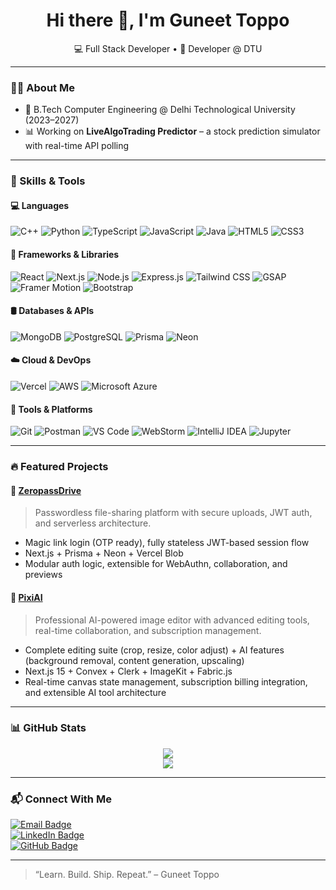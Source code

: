<!-- GitHub Profile README | Guneet Toppo -->

<h1 align="center">Hi there 👋, I'm Guneet Toppo</h1>
<p align="center">
  💻 Full Stack Developer  • 🚀 Developer @ DTU
</p>

---

### 👨‍🎓 About Me

- 🏫 B.Tech Computer Engineering @ Delhi Technological University (2023–2027)
- 📊 Working on **LiveAlgoTrading Predictor** – a stock prediction simulator with real-time API polling

---

### 🧰 Skills & Tools

#### 💻 Languages
![C++](https://img.shields.io/badge/C++-00599C?style=flat&logo=c%2b%2b&logoColor=white)
![Python](https://img.shields.io/badge/Python-3776AB?style=flat&logo=python&logoColor=white)
![TypeScript](https://img.shields.io/badge/TypeScript-3178C6?style=flat&logo=typescript&logoColor=white)
![JavaScript](https://img.shields.io/badge/JavaScript-F7DF1E?style=flat&logo=javascript&logoColor=black)
![Java](https://img.shields.io/badge/Java-007396?style=flat&logo=java&logoColor=white)
![HTML5](https://img.shields.io/badge/HTML5-E34F26?style=flat&logo=html5&logoColor=white)
![CSS3](https://img.shields.io/badge/CSS3-1572B6?style=flat&logo=css3&logoColor=white)

#### 🧩 Frameworks & Libraries
![React](https://img.shields.io/badge/React-61DAFB?style=flat&logo=react&logoColor=black)
![Next.js](https://img.shields.io/badge/Next.js-000000?style=flat&logo=nextdotjs)
![Node.js](https://img.shields.io/badge/Node.js-339933?style=flat&logo=nodedotjs&logoColor=white)
![Express.js](https://img.shields.io/badge/Express.js-000000?style=flat&logo=express&logoColor=white)
![Tailwind CSS](https://img.shields.io/badge/TailwindCSS-38B2AC?style=flat&logo=tailwind-css&logoColor=white)
![GSAP](https://img.shields.io/badge/GSAP-88CE02?style=flat&logo=greensock&logoColor=black)
![Framer Motion](https://img.shields.io/badge/Framer_Motion-0055FF?style=flat&logo=framer&logoColor=white)
![Bootstrap](https://img.shields.io/badge/Bootstrap-563D7C?style=flat&logo=bootstrap&logoColor=white)

#### 🛢️ Databases & APIs
![MongoDB](https://img.shields.io/badge/MongoDB-4EA94B?style=flat&logo=mongodb&logoColor=white)
![PostgreSQL](https://img.shields.io/badge/PostgreSQL-4169E1?style=flat&logo=postgresql&logoColor=white)
![Prisma](https://img.shields.io/badge/Prisma-2D3748?style=flat&logo=prisma)
![Neon](https://img.shields.io/badge/Neon-00FFFF?style=flat&logo=data:image/svg+xml;base64,...)

#### ☁️ Cloud & DevOps
![Vercel](https://img.shields.io/badge/Vercel-000?style=flat&logo=vercel)
![AWS](https://img.shields.io/badge/AWS-232F3E?style=flat&logo=amazonaws)
![Microsoft Azure](https://img.shields.io/badge/Azure-0078D4?style=flat&logo=microsoftazure)

#### 🧪 Tools & Platforms
![Git](https://img.shields.io/badge/Git-F05032?style=flat&logo=git&logoColor=white)
![Postman](https://img.shields.io/badge/Postman-FF6C37?style=flat&logo=postman)
![VS Code](https://img.shields.io/badge/VS_Code-007ACC?style=flat&logo=visualstudiocode)
![WebStorm](https://img.shields.io/badge/WebStorm-000?style=flat&logo=webstorm)
![IntelliJ IDEA](https://img.shields.io/badge/IntelliJ_IDEA-000?style=flat&logo=intellijidea)
![Jupyter](https://img.shields.io/badge/Jupyter-F37626?style=flat&logo=jupyter&logoColor=white)

---

### 🔥 Featured Projects

#### 🔐 [ZeropassDrive](https://www.zeropassdrive.space/)
> Passwordless file-sharing platform with secure uploads, JWT auth, and serverless architecture.

- Magic link login (OTP ready), fully stateless JWT-based session flow
- Next.js + Prisma + Neon + Vercel Blob
- Modular auth logic, extensible for WebAuthn, collaboration, and previews


#### 🎨 [PixiAI](https://pixi-ai.vercel.app/)
> Professional AI-powered image editor with advanced editing tools, real-time collaboration, and subscription management.
- Complete editing suite (crop, resize, color adjust) + AI features (background removal, content generation, upscaling)
- Next.js 15 + Convex + Clerk + ImageKit + Fabric.js
- Real-time canvas state management, subscription billing integration, and extensible AI tool architecture

---

### 📊 GitHub Stats

<p align="center">
  <img src="https://github-readme-stats.vercel.app/api?username=guneettoppo&show_icons=true&theme=react" />
  <br/>
  <img src="https://github-readme-streak-stats.herokuapp.com?user=guneettoppo&theme=tokyonight&hide_border=false" />
</p>

---

### 📬 Connect With Me

<p>
  <a href="mailto:guneettoppo_23cs160@dtu.ac.in">
    <img src="https://img.shields.io/badge/Email-D14836?style=for-the-badge&logo=gmail&logoColor=white" alt="Email Badge"/>
  </a>
  <br/>
  <a href="https://www.linkedin.com/in/guneettoppo2004">
    <img src="https://img.shields.io/badge/LinkedIn-0A66C2?style=for-the-badge&logo=linkedin&logoColor=white" alt="LinkedIn Badge"/>
  </a>
  <br/>
  <a href="https://github.com/guneettoppo">
    <img src="https://img.shields.io/badge/GitHub-171515?style=for-the-badge&logo=github&logoColor=white" alt="GitHub Badge"/>
  </a>
</p>

---

> “Learn. Build. Ship. Repeat.” – Guneet Toppo
